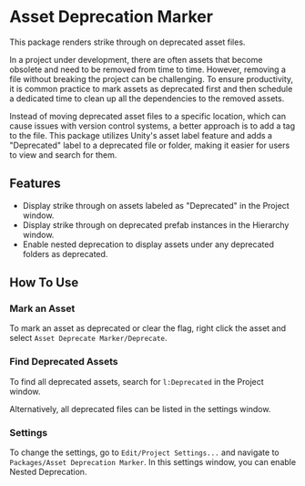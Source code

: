 # Asset Deprecation Marker

This package renders strike through on deprecated asset files.

In a project under development, there are often assets that become obsolete and need to be removed from time to time. However, removing a file without breaking the project can be challenging. To ensure productivity, it is common practice to mark assets as deprecated first and then schedule a dedicated time to clean up all the dependencies to the removed assets.

Instead of moving deprecated asset files to a specific location, which can cause issues with version control systems, a better approach is to add a tag to the file. This package utilizes Unity's asset label feature and adds a "Deprecated" label to a deprecated file or folder, making it easier for users to view and search for them.

## Features

+ Display strike through on assets labeled as "Deprecated" in the Project window.
+ Display strike through on deprecated prefab instances in the Hierarchy window.
+ Enable nested deprecation to display assets under any deprecated folders as deprecated.

## How To Use

### Mark an Asset

To mark an asset as deprecated or clear the flag, right click the asset and select `Asset Deprecate Marker/Deprecate`.

### Find Deprecated Assets

To find all deprecated assets, search for `l:Deprecated` in the Project window.

Alternatively, all deprecated files can be listed in the settings window.

### Settings

To change the settings, go to `Edit/Project Settings...` and navigate to `Packages/Asset Deprecation Marker`. In this settings window, you can enable Nested Deprecation.

